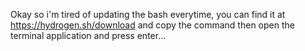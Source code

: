 Okay so i'm tired of updating the bash everytime, you can find it at https://hydrogen.sh/download and copy the command then open the terminal application and press enter...